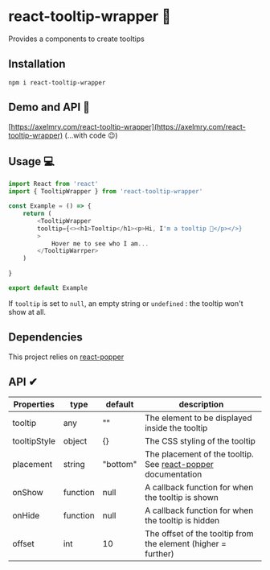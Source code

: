 # react-tooltip-wrapper 👋
Provides a components to create tooltips


## Installation 
`npm i react-tooltip-wrapper`


## Demo and API 👀

[https://axelmry.com/react-tooltip-wrapper](https://axelmry.com/react-tooltip-wrapper) (...with code 😉)


## Usage 💻

```javascript
import React from 'react'
import { TooltipWrapper } from 'react-tooltip-wrapper'

const Example = () => {
    return (
        <TooltipWrapper 
        tooltip={<><h1>Tooltip</h1><p>Hi, I'm a tooltip 🙂</p></>} 
        >
            Hover me to see who I am...
        </TooltipWarrper>
    )
    
}

export default Example
```
If `tooltip` is set to `null`, an empty string or `undefined` : the tooltip won't show at all.


## Dependencies

This project relies on [react-popper](https://www.npmjs.com/package/react-popper)


## API ✔

| Properties | type | default | description |
|--|--|--|--|
| tooltip | any | "" | The element to be displayed inside the tooltip |
| tooltipStyle | object | {} | The CSS styling of the tooltip |
| placement | string | "bottom" | The placement of the tooltip. See [react-popper](https://www.npmjs.com/package/react-popper) documentation |
| onShow | function | null | A callback function for when the tooltip is shown |
| onHide | function | null | A callback function for when the tooltip is hidden |
| offset | int | 10 | The offset of the tooltip from the element (higher = further) |